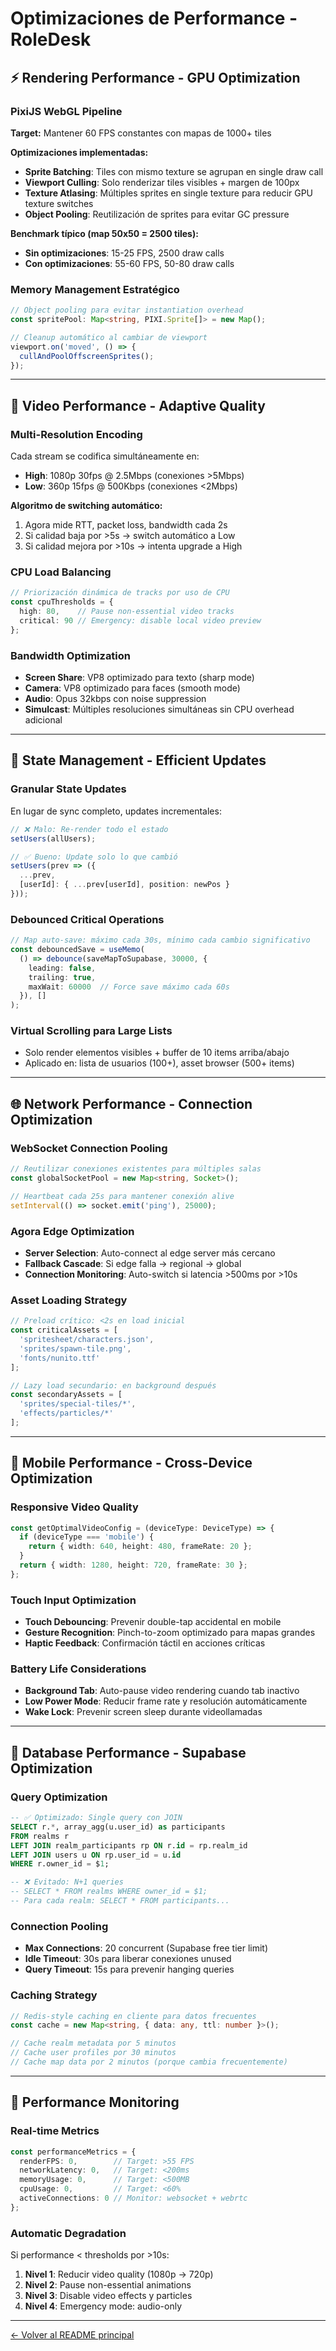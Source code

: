 # Optimizaciones de Performance - RoleDesk

## ⚡ Rendering Performance - GPU Optimization

### **PixiJS WebGL Pipeline**
**Target:** Mantener 60 FPS constantes con mapas de 1000+ tiles

**Optimizaciones implementadas:**
- **Sprite Batching**: Tiles con mismo texture se agrupan en single draw call
- **Viewport Culling**: Solo renderizar tiles visibles + margen de 100px
- **Texture Atlasing**: Múltiples sprites en single texture para reducir GPU texture switches
- **Object Pooling**: Reutilización de sprites para evitar GC pressure

**Benchmark típico (map 50x50 = 2500 tiles):**
- **Sin optimizaciones**: 15-25 FPS, 2500 draw calls
- **Con optimizaciones**: 55-60 FPS, 50-80 draw calls

### **Memory Management Estratégico**
```typescript
// Object pooling para evitar instantiation overhead
const spritePool: Map<string, PIXI.Sprite[]> = new Map();

// Cleanup automático al cambiar de viewport
viewport.on('moved', () => {
  cullAndPoolOffscreenSprites();
});
```

---

## 🎥 Video Performance - Adaptive Quality

### **Multi-Resolution Encoding**
Cada stream se codifica simultáneamente en:
- **High**: 1080p 30fps @ 2.5Mbps (conexiones >5Mbps)
- **Low**: 360p 15fps @ 500Kbps (conexiones <2Mbps)

**Algoritmo de switching automático:**
1. Agora mide RTT, packet loss, bandwidth cada 2s
2. Si calidad baja por >5s → switch automático a Low
3. Si calidad mejora por >10s → intenta upgrade a High

### **CPU Load Balancing**
```typescript
// Priorización dinámica de tracks por uso de CPU
const cpuThresholds = {
  high: 80,    // Pause non-essential video tracks
  critical: 90 // Emergency: disable local video preview
};
```

### **Bandwidth Optimization**
- **Screen Share**: VP8 optimizado para texto (sharp mode)
- **Camera**: VP8 optimizado para faces (smooth mode)  
- **Audio**: Opus 32kbps con noise suppression
- **Simulcast**: Múltiples resoluciones simultáneas sin CPU overhead adicional

---

## 🔄 State Management - Efficient Updates

### **Granular State Updates**
En lugar de sync completo, updates incrementales:
```typescript
// ❌ Malo: Re-render todo el estado
setUsers(allUsers);

// ✅ Bueno: Update solo lo que cambió  
setUsers(prev => ({
  ...prev,
  [userId]: { ...prev[userId], position: newPos }
}));
```

### **Debounced Critical Operations**
```typescript
// Map auto-save: máximo cada 30s, mínimo cada cambio significativo
const debouncedSave = useMemo(
  () => debounce(saveMapToSupabase, 30000, {
    leading: false,
    trailing: true,
    maxWait: 60000  // Force save máximo cada 60s
  }), []
);
```

### **Virtual Scrolling para Large Lists**
- Solo render elementos visibles + buffer de 10 items arriba/abajo
- Aplicado en: lista de usuarios (100+), asset browser (500+ items)

---

## 🌐 Network Performance - Connection Optimization

### **WebSocket Connection Pooling**
```typescript
// Reutilizar conexiones existentes para múltiples salas
const globalSocketPool = new Map<string, Socket>();

// Heartbeat cada 25s para mantener conexión alive
setInterval(() => socket.emit('ping'), 25000);
```

### **Agora Edge Optimization**
- **Server Selection**: Auto-connect al edge server más cercano
- **Fallback Cascade**: Si edge falla → regional → global
- **Connection Monitoring**: Auto-switch si latencia >500ms por >10s

### **Asset Loading Strategy**
```typescript
// Preload crítico: <2s en load inicial
const criticalAssets = [
  'spritesheet/characters.json',
  'sprites/spawn-tile.png', 
  'fonts/nunito.ttf'
];

// Lazy load secundario: en background después
const secondaryAssets = [
  'sprites/special-tiles/*',
  'effects/particles/*'
];
```

---

## 📱 Mobile Performance - Cross-Device Optimization

### **Responsive Video Quality**
```typescript
const getOptimalVideoConfig = (deviceType: DeviceType) => {
  if (deviceType === 'mobile') {
    return { width: 640, height: 480, frameRate: 20 };
  }
  return { width: 1280, height: 720, frameRate: 30 };
};
```

### **Touch Input Optimization**
- **Touch Debouncing**: Prevenir double-tap accidental en mobile
- **Gesture Recognition**: Pinch-to-zoom optimizado para mapas grandes  
- **Haptic Feedback**: Confirmación táctil en acciones críticas

### **Battery Life Considerations**
- **Background Tab**: Auto-pause video rendering cuando tab inactivo
- **Low Power Mode**: Reducir frame rate y resolución automáticamente
- **Wake Lock**: Prevenir screen sleep durante videollamadas

---

## 💾 Database Performance - Supabase Optimization

### **Query Optimization**
```sql
-- ✅ Optimizado: Single query con JOIN
SELECT r.*, array_agg(u.user_id) as participants
FROM realms r 
LEFT JOIN realm_participants rp ON r.id = rp.realm_id
LEFT JOIN users u ON rp.user_id = u.id  
WHERE r.owner_id = $1;

-- ❌ Evitado: N+1 queries
-- SELECT * FROM realms WHERE owner_id = $1;
-- Para cada realm: SELECT * FROM participants...
```

### **Connection Pooling**
- **Max Connections**: 20 concurrent (Supabase free tier limit)
- **Idle Timeout**: 30s para liberar conexiones unused
- **Query Timeout**: 15s para prevenir hanging queries

### **Caching Strategy**
```typescript
// Redis-style caching en cliente para datos frecuentes
const cache = new Map<string, { data: any, ttl: number }>();

// Cache realm metadata por 5 minutos
// Cache user profiles por 30 minutos  
// Cache map data por 2 minutos (porque cambia frecuentemente)
```

---

## 🎯 Performance Monitoring

### **Real-time Metrics**
```typescript
const performanceMetrics = {
  renderFPS: 0,        // Target: >55 FPS
  networkLatency: 0,   // Target: <200ms
  memoryUsage: 0,      // Target: <500MB
  cpuUsage: 0,         // Target: <60%
  activeConnections: 0 // Monitor: websocket + webrtc
};
```

### **Automatic Degradation**
Si performance < thresholds por >10s:
1. **Nivel 1**: Reducir video quality (1080p → 720p)
2. **Nivel 2**: Pause non-essential animations  
3. **Nivel 3**: Disable video effects y particles
4. **Nivel 4**: Emergency mode: audio-only

---

[← Volver al README principal](../README.md)
